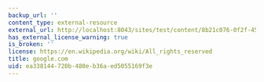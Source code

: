 ```yaml
---
backup_url: ''
content_type: external-resource
external_url: http://localhost:8043/sites/test/content/8b21c076-0f2f-459f-ad4e-fa33d42ef498/?ocw_resource_link_uuid=8b21c076-0f2f-459f-ad4e-fa33d42ef498&ocw_resource_link_suffix=
has_external_license_warning: true
is_broken: ''
license: https://en.wikipedia.org/wiki/All_rights_reserved
title: google.com
uid: ea338144-720b-480e-b36a-ed5055169f3e
---
```

